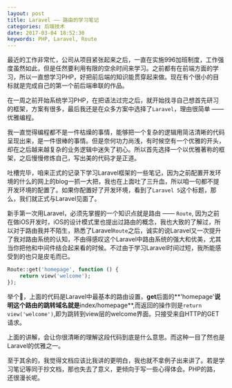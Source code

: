 ```yaml
---
layout: post
title: Laravel —— 路由的学习笔记
categories: 后端技术
date: 2017-03-04 18:52:30
keywords: PHP, Laravel, Route
---
```


最近的工作非常忙，公司从项目紧张起来之后，一直在实施996加班制度，工作强度虽然如此，但是任然要利用有限的空余时间来学习。之前都有在前端方面的学习，所以一直想学习PHP，好把前后端的知识能贯穿起来做。现在有个很小的目标就是完成自己的第一个前后端串联的作品。

在一周之前开始系统学习PHP，在把语法过完之后，就开始找寻自己想首先研习的框架，方案有很多，最后我还是在众多方案中选择了`Laravel`，理由很简单 —— 优雅编程。

<!--more-->

我一直觉得编程都不是一件枯燥的事情，能够把一个复杂的逻辑用简洁清晰的代码呈现出来，是一件很棒的事情。但是奈何功力尚浅，有时候空有一个优雅的开头，却在之后越来越复杂的业务逻辑中迷失了初心。所以首先选择一个以优雅著称的框架，之后慢慢修炼自己，写出美的代码才是正道。

吐槽完毕，咱来正式的记录下学习Laravel框架的一些笔记，因为之前配置开发环境的什么的网上的blog一抓一大把，我也在上面吐了三升血，所以咱一句都不提开发环境的配置了。如果你配置好了开发环境，看到了`Laravel 5`这个标题，那么，我们就正式与Laravel见面了。

新手第一次用Laravel，必须先掌握的一个知识点就是路由 —— `Route`, 因为之前在做iOS开发时，iOS的设计模式里也提出过路由的概念，我也大致的了解过，所以对于路由我并不陌生，熟悉了Laravel`Route`之后，诚实的说Laravel又一次提升了我对路由系统的认知，不由得感叹这个Laravel中路由系统的强大和优美，尤其当你把他和中间件结合起来看的时候。不过由于学习Laravel时间过短，我所能感受到的也只是皮毛而已。

```php
Route::get('homepage', function () {
    return view('welcome');
});
```

举个🌰，上面的代码是Laravel中最基本的路由设置，**get**后面的**'homepage'**说明这个路由的跳转域名就是**index/homepage**,而返回的操作则是`return view('welcome')`,即为跳转到view层的welcome界面。只接受来自HTTP的GET请求。

上面的讲解，会让你很清晰的理解这段代码到底是什么意思。而这种一目了然也是Laravel的优雅之一。

至于其余的，我觉得文档应该比我讲的更明白，我也就不拿例子出来讲了。若是学习笔记等同于抄文档，那也失去了意义，更倾向于写一些心得体会。PHP的路，还很漫长呢。


